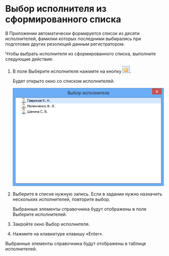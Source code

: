 # Выбор исполнителя из сформированного списка

В Приложении автоматически формируется список из десяти исполнителей, фамилии которых последними выбирались при подготовке других резолюций данным регистратором.

Чтобы выбрать исполнителя из сформированного списка, выполните следующие действия:

1. В поле Выберите исполнителя нажмите на кнопку ![](img/Buttons/star.png).

   Будет открыто окно со списком исполнителей.

   ![Выбор исполнителя из списка](img/Task_performers_list.png "Выбор исполнителя из списка")

2. Выберите в списке нужную запись. Если в задании нужно назначить нескольких исполнителей, повторите выбор.

   Выбранные элементы справочника будут отображены в поле Выберите исполнителей.

3. Закройте окно Выбор исполнителя.

4. Нажмите на клавиатуре клавишу «Enter».

Выбранные элементы справочника будут отображены в таблице исполнителей.